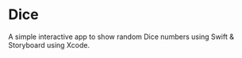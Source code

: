 # Dice
A simple interactive app to show random Dice numbers using Swift &amp; Storyboard using Xcode.
